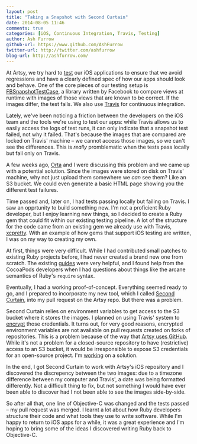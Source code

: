 ```yaml
---
layout: post
title: "Taking a Snapshot with Second Curtain"
date: 2014-08-05 11:46
comments: true
categories: [iOS, Continuous Integration, Travis, Testing]
author: Ash Furrow
github-url: https://www.github.com/AshFurrow
twitter-url: http://twitter.com/ashfurrow
blog-url: http://ashfurrow.com/
---
```


At Artsy, we try hard to [test](https://speakerdeck.com/orta/getting-eigen-out?slide=35)
our iOS applications to ensure that we avoid regressions and have a clearly 
defined spec of how our apps should look and behave. One of the core pieces of
our testing setup is [FBSnapshotTestCase](https://github.com/facebook/ios-snapshot-test-case),
a library written by Facebook to compare views at runtime with images of those 
views that are known to be correct. If the images differ, the test fails. We 
also use [Travis](https://travis-ci.org) for continuous integration.

Lately, we've been noticing a friction between the developers on the iOS team
and the tools we're using to test our apps: while Travis allows us to easily
access the logs of test runs, it can only indicate that a snapshot test failed,
not why it failed. That's because the images that are compared are locked on 
Travis' machine – we cannot access those images, so we can't see the 
differences. This is *really* promblematic when the tests pass locally but fail
only on Travis. 

<!-- more -->

A few weeks ago, [Orta](http://twitter.com/orta) and I were discussing this 
problem and we came up with a potential solution. Since the images were stored
on disk on Travis' machine, why not just upload them somewhere we *can* see 
them? Like an S3 bucket. We could even generate a basic HTML page showing you 
the different test failures. 

Time passed and, later on, I had tests passing locally but failing on Travis. 
I saw an opprtunity to build something new. I'm not a proficient Ruby developer, 
but I enjoy learning new things, so I decided to create a Ruby gem that could 
fit within our existing testing pipeline. A lot of the structure for the code 
came from an existing gem we already use with Travis, [xcpretty](https://github.com/supermarin/xcpretty).
With an example of how gems that support iOS testing are written, I was on my
way to creating my own. 

At first, things were very difficult. While I had contributed small patches to
existing Ruby projects before, I had never created a brand new one from scratch.
The existing [guides](http://guides.rubygems.org/make-your-own-gem/) were very
helpful, and I found help from the CocoaPods developers when I had questions
about things like the arcane semantics of Ruby's `require` syntax. 

Eventually, I had a working proof-of-concept. Everything seemed ready to go, and
I prepared to incorporate my new tool, which I called [Second Curtain](https://github.com/AshFurrow/second_curtain), 
into my pull request on the Artsy repo. But there was a problem. 

Second Curtain relies on environment variables to get access to the S3 bucket
where it stores the images. I planned on using Travis' system to [encrypt](http://docs.travis-ci.com/user/encryption-keys/)
those credentials. It turns out, for very good reasons, encrypted environment 
variables are not available on pull requests created on forks of repositories. 
This is a problem because of the way that [Artsy uses GitHub](http://artsy.github.io/blog/2012/01/29/how-art-dot-sy-uses-github-to-build-art-dot-sy/).
While it's not a problem for a closed-source repository to have (restrictive) 
access to an S3 bucket, it would be irresponsible to expose S3 credentials for
an open-source project. I'm [working](https://github.com/AshFurrow/second_curtain/issues/5)
on a solution. 

In the end, I got Second Curtain to work with Artsy's iOS repository and I 
discovered the discrepency between the two images: due to a timezone difference 
between my computer and Travis', a date was being formatted differently. Not a 
difficult thing to fix, but not something I would have ever been able to 
discover had I not been able to see the images side-by-side. 

So after all that, one line of Objective-C was changed and the tests passed – my
pull request was merged. I learnt a lot about how Ruby developers structure
their code and what tools they use to write software. While I'm happy to return
to iOS apps for a while, it was a great experience and I'm hoping to bring some
of the ideas I discovered writing Ruby back to Objective-C. 
